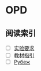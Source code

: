 # OPD

## 阅读索引

- [ ] [实验要求](/OPD/Lab%20requests.md)
- [ ] [教材指引](/OPD/Guide.md)
- [ ] [Рубеж](/404.md)